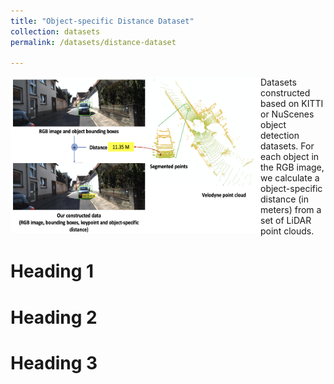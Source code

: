 ```yaml
---
title: "Object-specific Distance Dataset"
collection: datasets
permalink: /datasets/distance-dataset

---
```


<img src="/images/DistanceDataset.png" alt="drawing" align="left" width="400" height="250"/>  

Datasets constructed based on KITTI or NuScenes object detection datasets. For each object in the RGB image, we calculate a object-specific distance (in meters) from a set of LiDAR point clouds. 


Heading 1
======

Heading 2
======

Heading 3
======
